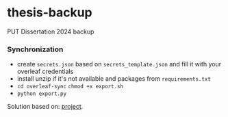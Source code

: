 # thesis-backup
PUT Dissertation 2024 backup

### Synchronization
- create ```secrets.json``` based on ```secrets_template.json``` and fill it with your overleaf credentials
- install unzip if it's not available and packages from ```requirements.txt```
- ``` cd overleaf-sync ``` ```chmod +x export.sh```
- ```python export.py```


Solution based on: [project](https://github.com/kdevo/overleaf-sync).
